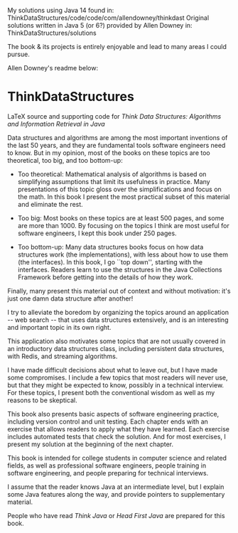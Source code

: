 My solutions using Java 14 found in: ThinkDataStructures/code/code/com/allendowney/thinkdast
Original solutions written in Java 5 (or 6?) provided by Allen Downey in: ThinkDataStructures/solutions

The book & its projects is entirely enjoyable and lead to many areas I could pursue. 

Allen Downey's readme below:
# ThinkDataStructures

LaTeX source and supporting code for *Think Data Structures: Algorithms and Information Retrieval in Java*


Data structures and algorithms are among the most important inventions
of the last 50 years, and they are fundamental tools
software engineers need to know.  But in my opinion, most of the books
on these topics are too theoretical, too big, and too bottom-up:

* Too theoretical:  Mathematical analysis of algorithms is based
on simplifying assumptions that limit its usefulness in practice.
Many presentations of this topic gloss over the simplifications and
focus on the math.  In this book I present the most practical subset
of this material and eliminate the rest.

* Too big: Most books on these topics are at least 500 pages,
and some are more than 1000.  By focusing on the topics I think are
most useful for software engineers, I kept this book under
250 pages.

* Too bottom-up: Many data structures books focus on how data
  structures work (the implementations), with less about how to use
  them (the interfaces).  In this book, I go ``top down'', starting
  with the interfaces.  Readers learn to use the structures in the
  Java Collections Framework before getting into the details of how
  they work.

Finally, many present this material out of context and without
motivation: it's just one damn data structure after another!

I try to alleviate the boredom by organizing the topics around an
application -- web search -- that uses data structures extensively,
and is an interesting and important topic in its own right.

This application also motivates some topics that are not usually
covered in an introductory data structures class, including persistent
data structures, with Redis, and streaming algorithms.

I have made difficult decisions about what to leave out, but 
I have made some compromises.  I include a few topics
that most readers will never use, but that they might be expected to
know, possibly in a technical interview.  For these topics, I
present both the conventional wisdom as well as my reasons to be
skeptical. 

This book also presents basic aspects of software engineering practice,
including version control and unit testing.  Each chapter ends with
an exercise that allows readers to apply what they have learned.
Each exercise includes automated tests that check the solution.
And for most exercises, I present my solution at the beginning of
the next chapter.

This book is intended for college students in computer science and related
fields, as well as professional software engineers, people training in
software engineering, and people preparing for technical interviews.

I assume that the reader knows Java at an intermediate level,
but I explain some Java features along the way, and provide pointers
to supplementary material.

People who have read *Think Java* or *Head First
Java* are prepared for this book.

